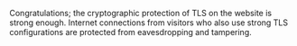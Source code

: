 Congratulations; the cryptographic protection of TLS on the website is 
strong enough. Internet connections from visitors who also use strong TLS 
configurations are protected from eavesdropping and tampering.
